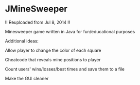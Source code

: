 JMineSweeper
=========

!! Reuploaded from Jul 8, 2014 !!

Minesweeper game written in Java for fun/educational purposes


Additional ideas:

Allow player to change the color of each square

Cheatcode that reveals mine positions to player

Count users' wins/losses/best times and save them to a file

Make the GUI cleaner

